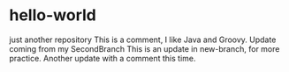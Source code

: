 # hello-world
just another repository
This is a comment, I like Java and Groovy.
Update coming from my SecondBranch
This is an update in new-branch, for more practice.
Another update with a comment this time.
